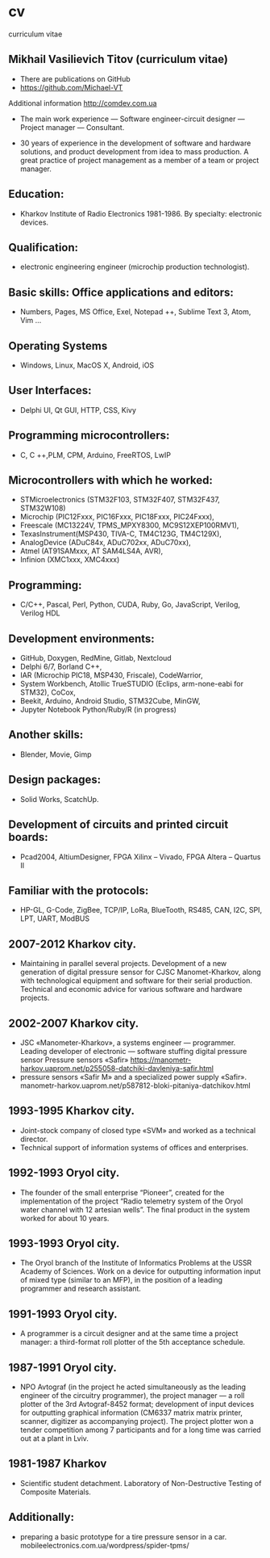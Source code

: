 # cv
curriculum vitae

## Mikhail Vasilievich Titov (curriculum vitae)


- There are publications on GitHub
- https://github.com/Michael-VT

Additional information http://comdev.com.ua

- The main work experience — Software engineer-circuit designer — Project manager — Consultant.

- 30 years of experience in the development of software and hardware solutions, and product development from idea to mass production. A great practice of project management as a member of a team or project manager.

## Education:
- Kharkov Institute of Radio Electronics 1981-1986. By specialty: electronic devices.

## Qualification:
- electronic engineering engineer (microchip production technologist).

## Basic skills: Office applications and editors:
- Numbers, Pages, MS Office, Exel, Notepad ++, Sublime Text 3, Atom, Vim …

## Operating Systems
- Windows, Linux, MacOS X, Android, iOS

## User Interfaces:
- Delphi UI, Qt GUI, HTTP, CSS, Kivy

## Programming microcontrollers:
- C, C ++,PLM, CPM, Arduino, FreeRTOS, LwIP

## Microcontrollers with which he worked:
- STMicroelectronics (STM32F103, STM32F407, STM32F437, STM32W108)
- Microchip (PIC12Fxxx, PIC16Fxxx, PIC18Fxxx, PIC24Fxxx),
- Freescale (MC13224V, TPMS_MPXY8300, MC9S12XEP100RMV1),
- TexasInstrument(MSP430, TIVA-C, TM4C123G, TM4C129X),
- AnalogDevice (ADuC84x, ADuC702xx, ADuC70xx),
- Atmel (AT91SAMxxx, AT SAM4LS4A, AVR),
- Infinion (XMC1xxx, XMC4xxx)

## Programming:
- C/C++, Pascal, Perl, Python, CUDA, Ruby, Go, JavaScript, Verilog, Verilog HDL

## Development environments:
- GitHub, Doxygen, RedMine, Gitlab, Nextcloud
- Delphi 6/7, Borland C++,
- IAR (Microchip PIC18, MSP430, Friscale), CodeWarrior,
- System Workbench, Atollic TrueSTUDIO (Eclips, arm-none-eabi for STM32), CoCox,
- Beekit, Arduino, Android Studio, STM32Cube, MinGW,
- Jupyter Notebook Python/Ruby/R (in progress)

## Another skills:
- Blender, Movie, Gimp
## Design packages:
- Solid Works, ScatchUp.
## Development of circuits and printed circuit boards:
- Pcad2004, AltiumDesigner, FPGA Xilinx – Vivado, FPGA Altera – Quartus II
## Familiar with the protocols:
- HP-GL, G-Code, ZigBee, TCP/IP, LoRa, BlueTooth, RS485, CAN, I2C, SPI, LPT, UART, ModBUS

## 2007-2012 Kharkov city.
- Maintaining in parallel several projects. Development of a new generation of digital pressure sensor for CJSC Manomet-Kharkov, along with technological equipment and software for their serial production. Technical and economic advice for various software and hardware projects.

## 2002-2007 Kharkov city.
- JSC «Manometer-Kharkov», a systems engineer — programmer. Leading developer of electronic — software stuffing digital pressure sensor Pressure sensors «Safir»
https://manometr-harkov.uaprom.net/p255058-datchiki-davleniya-safir.html
- pressure sensors «Safir M» and a specialized power supply «Safir».
manometr-harkov.uaprom.net/p587812-bloki-pitaniya-datchikov.html

## 1993-1995 Kharkov city.
- Joint-stock company of closed type «SVM» and worked as a technical director.
- Technical support of information systems of offices and enterprises.

## 1992-1993 Oryol city.
- The founder of the small enterprise “Pioneer”, created for the implementation of the project
“Radio telemetry system of the Oryol water channel with 12 artesian wells”.
The final product in the system worked for about 10 years.

## 1993-1993 Oryol city.
- The Oryol branch of the Institute of Informatics Problems at the USSR Academy of Sciences. Work on a device for outputting information input of mixed type (similar to an MFP), in the position of a leading programmer and research assistant.

## 1991-1993 Oryol city.
- A programmer is a circuit designer and at the same time a project manager: a third-format roll plotter of the 5th acceptance schedule.

## 1987-1991 Oryol city.
- NPO Avtograf (in the project he acted simultaneously as the leading engineer of the circuitry programmer), the project manager — a roll plotter of the 3rd Avtograf-8452 format; development of input devices for outputting graphical information (CM6337 matrix matrix printer, scanner, digitizer as accompanying project). The project plotter won a tender competition among 7 participants and for a long time was carried out at a plant in Lviv.

## 1981-1987 Kharkov
- Scientific student detachment. Laboratory of Non-Destructive Testing of Composite Materials.

## Additionally:
- preparing a basic prototype for a tire pressure sensor in a car.
mobileelectronics.com.ua/wordpress/spider-tpms/



